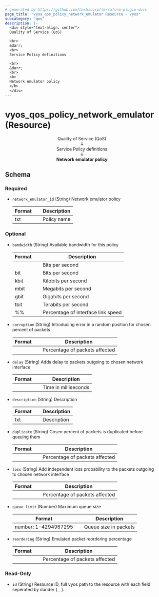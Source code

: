 ```yaml
---
# generated by https://github.com/hashicorp/terraform-plugin-docs
page_title: "vyos_qos_policy_network_emulator Resource - vyos"
subcategory: "qos"
description: |-
  <div style="text-align: center">
  Quality of Service (QoS)

  <br>
  &darr;
  <br>
  Service Policy definitions

  <br>
  &darr;
  <br>
  <b>
  Network emulator policy
  </b>
  </div>
---
```


# vyos_qos_policy_network_emulator (Resource)

<div style="text-align: center">
Quality of Service (QoS)

<br>
&darr;
<br>
Service Policy definitions

<br>
&darr;
<br>
<b>
Network emulator policy
</b>
</div>



<!-- schema generated by tfplugindocs -->
## Schema

### Required

- `network_emulator_id` (String) Network emulator policy

    |  Format &emsp; | Description  |
    |----------|---------------|
    |  txt  &emsp; |  Policy name  |

### Optional

- `bandwidth` (String) Available bandwidth for this policy

    |  Format &emsp; | Description  |
    |----------|---------------|
    |  <number>  &emsp; |  Bits per second  |
    |  <number>bit  &emsp; |  Bits per second  |
    |  <number>kbit  &emsp; |  Kilobits per second  |
    |  <number>mbit  &emsp; |  Megabits per second  |
    |  <number>gbit  &emsp; |  Gigabits per second  |
    |  <number>tbit  &emsp; |  Terabits per second  |
    |  <number>%%  &emsp; |  Percentage of interface link speed  |
- `corruption` (String) Introducing error in a random position for chosen percent of packets

    |  Format &emsp; | Description  |
    |----------|---------------|
    |  <number>  &emsp; |  Percentage of packets affected  |
- `delay` (String) Adds delay to packets outgoing to chosen network interface

    |  Format &emsp; | Description  |
    |----------|---------------|
    |  <number>  &emsp; |  Time in milliseconds  |
- `description` (String) Description

    |  Format &emsp; | Description  |
    |----------|---------------|
    |  txt  &emsp; |  Description  |
- `duplicate` (String) Cosen percent of packets is duplicated before queuing them

    |  Format &emsp; | Description  |
    |----------|---------------|
    |  <number>  &emsp; |  Percentage of packets affected  |
- `loss` (String) Add independent loss probability to the packets outgoing to chosen network interface

    |  Format &emsp; | Description  |
    |----------|---------------|
    |  <number>  &emsp; |  Percentage of packets affected  |
- `queue_limit` (Number) Maximum queue size

    |  Format &emsp; | Description  |
    |----------|---------------|
    |  number: 1-4294967295  &emsp; |  Queue size in packets  |
- `reordering` (String) Emulated packet reordering percentage

    |  Format &emsp; | Description  |
    |----------|---------------|
    |  <number>  &emsp; |  Percentage of packets affected  |

### Read-Only

- `id` (String) Resource ID, full vyos path to the resource with each field seperated by dunder (`__`).
